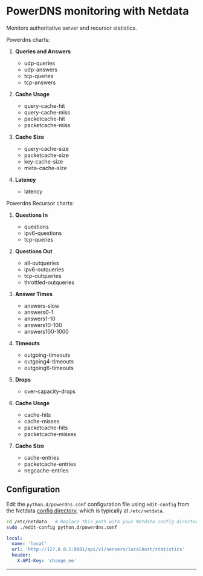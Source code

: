 <!--
title: "PowerDNS monitoring with Netdata"
custom_edit_url: https://github.com/netdata/netdata/edit/master/collectors/python.d.plugin/powerdns/README.md
sidebar_label: "PowerDNS"
-->

# PowerDNS monitoring with Netdata

Monitors authoritative server and recursor statistics.

Powerdns charts:

1. **Queries and Answers**

    - udp-queries
    - udp-answers
    - tcp-queries
    - tcp-answers

2. **Cache Usage**

    - query-cache-hit
    - query-cache-miss
    - packetcache-hit
    - packetcache-miss

3. **Cache Size**

    - query-cache-size
    - packetcache-size
    - key-cache-size
    - meta-cache-size

4. **Latency**

    - latency

Powerdns Recursor charts:

1. **Questions In**

    - questions
    - ipv6-questions
    - tcp-queries

2. **Questions Out**

    - all-outqueries
    - ipv6-outqueries
    - tcp-outqueries
    - throttled-outqueries

3. **Answer Times**

    - answers-slow
    - answers0-1
    - answers1-10
    - answers10-100
    - answers100-1000

4. **Timeouts**

    - outgoing-timeouts
    - outgoing4-timeouts
    - outgoing6-timeouts

5. **Drops**

    - over-capacity-drops

6. **Cache Usage**

    - cache-hits
    - cache-misses
    - packetcache-hits
    - packetcache-misses

7. **Cache Size**

    - cache-entries
    - packetcache-entries
    - negcache-entries

## Configuration

Edit the `python.d/powerdns.conf` configuration file using `edit-config` from the Netdata [config
directory](https://learn.netdata.cloud/docs/configure/nodes), which is typically at `/etc/netdata`.

```bash
cd /etc/netdata   # Replace this path with your Netdata config directory, if different
sudo ./edit-config python.d/powerdns.conf
```

```yaml
local:
  name: 'local'
  url: 'http://127.0.0.1:8081/api/v1/servers/localhost/statistics'
  header:
    X-API-Key: 'change_me'
```

---


